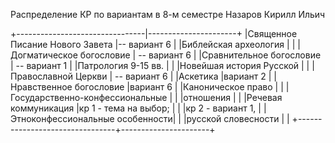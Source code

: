 ﻿Распределение КР по вариантам в 8-м семестре
Назаров Кирилл Ильич

+--------------------------------|----------------------+
|Священное Писание Нового Завета |-- вариант 6 		|
|Библейская археология		 |			|
|Догматическое богословие	 | -- вариант 6		|
|Сравнительное богословие	 | -- вариант 1		|
|Патрология 9-15 вв.		 |			|
|Новейшая история Русской 	 |			|
|Православной Церкви		 | -- вариант 6		|
|Аскетика			 |вариант 2		|
|Нравственное богословие	 |вариант 6		|
|Каноническое право		 |			|
|Государственно-конфессиональные |			|
|отношения			 |			|
|Речевая коммуникация		 |кр 1 - тема на выбор; |
|				 |кр 2 - вариант 1,	|
|Этноконфессиональные особенности| 			|
|русской словесности		 |			|
+--------------------------------+----------------------+